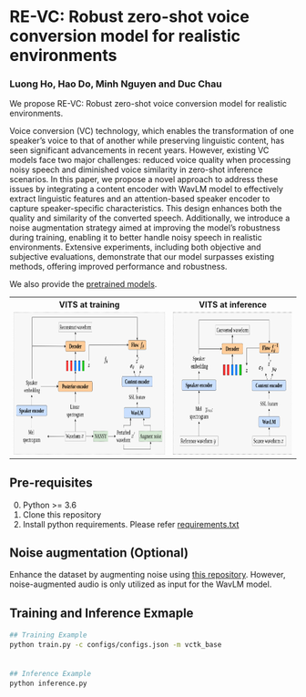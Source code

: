 # RE-VC: Robust zero-shot voice conversion model for realistic environments

### Luong Ho, Hao Do, Minh Nguyen and Duc Chau

We propose RE-VC: Robust zero-shot voice conversion model for realistic environments.

Voice conversion (VC) technology, which enables the transformation of one speaker’s voice to that of another while preserving linguistic content, has seen significant advancements in recent years. However, existing VC models face two major challenges: reduced voice quality when processing noisy speech and diminished voice similarity in zero-shot inference scenarios. In this paper, we propose a novel approach to address these issues by integrating a content encoder with WavLM model to effectively extract linguistic features and an attention-based speaker encoder to capture speaker-specific characteristics. This design enhances both the quality and similarity of the converted speech. Additionally, we introduce a noise augmentation strategy aimed at improving the model’s robustness during training, enabling it to better handle noisy speech in realistic environments. Extensive experiments, including both objective and subjective evaluations, demonstrate that our model surpasses existing methods, offering improved performance and robustness.

We also provide the [pretrained models](https://drive.google.com/drive/folders/1s3yOrQKK2GxMz1FkUKRTdlSNBBkJ7N7g?usp=sharing).

<table style="width:100%">
  <tr>
    <th>VITS at training</th>
    <th>VITS at inference</th>
  </tr>
  <tr>
    <td><img src="resources/REVC_training.png" alt="VITS at training" height="250"></td>
    <td><img src="resources/REVC_inference.png" alt="VITS at inference" height="250"></td>
  </tr>
</table>


## Pre-requisites
0. Python >= 3.6
0. Clone this repository
0. Install python requirements. Please refer [requirements.txt](requirements.txt)

## Noise augmentation (Optional)
Enhance the dataset by augmenting noise using [this repository](https://github.com/Sato-Kunihiko/audio-SNR). However, noise-augmented audio is only utilized as input for the WavLM model.

## Training and Inference Exmaple
```sh
## Training Example
python train.py -c configs/configs.json -m vctk_base


## Inference Example
python inference.py
